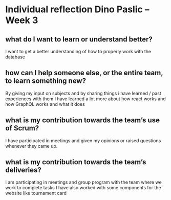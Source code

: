 
# Individual reflection Dino Paslic – Week 3

## what do I want to learn or understand better?
I want to get a better understanding of how to properly work with the database

## how can I help someone else, or the entire team, to learn something new?
By giving my input on subjects and by sharing things i have learned / past experiences with them
I have learned a lot more about how react works and how GraphQL works and what it does

## what is my contribution towards the team’s use of Scrum?
I have participated in meetings and given my opinions or raised questions whenever they came up.

## what is my contribution towards the team’s deliveries?
I am participating in meetings and group program with the team where we work to complete tasks
I have also worked with some components for the website like tournament card

